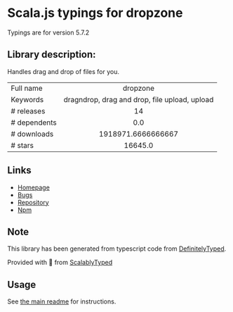 
# Scala.js typings for dropzone

Typings are for version 5.7.2

## Library description:
Handles drag and drop of files for you.

|                    |                 |
| ------------------ | :-------------: |
| Full name          | dropzone |
| Keywords           | dragndrop, drag and drop, file upload, upload |
| # releases         | 14 |
| # dependents       | 0.0 |
| # downloads        | 1918971.6666666667 |
| # stars            | 16645.0 |

## Links
- [Homepage](https://www.dropzone.dev/js)
- [Bugs](https://github.com/dropzone/dropzone/issues)
- [Repository](https://github.com/dropzone/dropzone)
- [Npm](https://www.npmjs.com/package/dropzone)
    


## Note
This library has been generated from typescript code from [DefinitelyTyped](https://definitelytyped.org).

Provided with :purple_heart: from [ScalablyTyped](https://github.com/oyvindberg/ScalablyTyped)

## Usage
See [the main readme](../../readme.md) for instructions.


